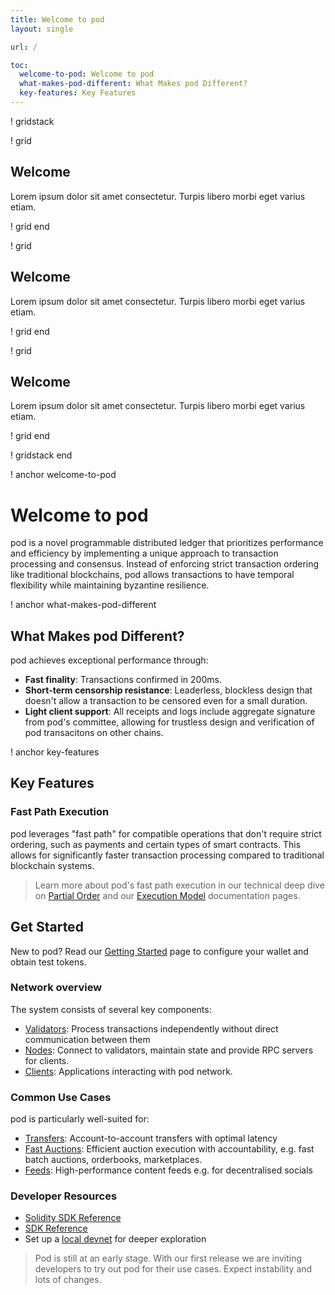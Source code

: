 ```yaml
---
title: Welcome to pod
layout: single

url: /

toc:
  welcome-to-pod: Welcome to pod
  what-makes-pod-different: What Makes pod Different?
  key-features: Key Features
---
```


! gridstack

! grid

## Welcome

Lorem ipsum dolor sit amet consectetur. Turpis libero morbi eget varius etiam.

! grid end

! grid

## Welcome

Lorem ipsum dolor sit amet consectetur. Turpis libero morbi eget varius etiam.


! grid end

! grid

## Welcome

Lorem ipsum dolor sit amet consectetur. Turpis libero morbi eget varius etiam.


! grid end

! gridstack end

! anchor welcome-to-pod

# Welcome to pod

pod is a novel programmable distributed ledger that prioritizes performance and efficiency by implementing a unique approach to transaction processing and consensus. Instead of enforcing strict transaction ordering like traditional blockchains, pod allows transactions to have temporal flexibility while maintaining byzantine resilience.

! anchor what-makes-pod-different

## What Makes pod Different?

pod achieves exceptional performance through:

- **Fast finality**: Transactions confirmed in 200ms.
- **Short-term censorship resistance**: Leaderless, blockless design that doesn't allow a transaction to be censored even for a small duration.
- **Light client support**: All receipts and logs include aggregate signature from pod's committee, allowing for trustless design and verification of pod transacitons on other chains.

! anchor key-features

## Key Features

### Fast Path Execution

pod leverages "fast path" for compatible operations that don't require strict ordering, such as payments and certain types of smart contracts. This allows for significantly faster transaction processing compared to traditional blockchain systems.

> Learn more about pod's fast path execution in our technical deep dive on [Partial Order](/architecture/fast-path) and our [Execution Model](/architecture/execution-model) documentation pages.

## Get Started

New to pod? Read our [Getting Started](/getting-started) page to configure your wallet and obtain test tokens.

### Network overview

The system consists of several key components:

- [Validators](/architecture/network#validators): Process transactions independently without direct communication between them
- [Nodes](/architecture/network#nodes): Connect to validators, maintain state and provide RPC servers for clients.
- [Clients](/architecture/network#clients): Applications interacting with pod network.

### Common Use Cases

pod is particularly well-suited for:

- [Transfers](/how-to-guides/transfers): Account-to-account transfers with optimal latency
- [Fast Auctions](/how-to-guides/auctions): Efficient auction execution with accountability, e.g. fast batch auctions, orderbooks, marketplaces.
- [Feeds](/how-to-guides/feed-layer): High-performance content feeds e.g. for decentralised socials

### Developer Resources

- [Solidity SDK Reference](/reference/solidity-sdk)
- [SDK Reference](/reference/sdk)
- Set up a [local devnet](/getting-started) for deeper exploration

> Pod is still at an early stage. With our first release we are inviting developers to try out pod for their use cases. Expect instability and lots of changes.
